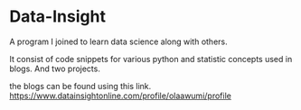 # Data-Insight
A program I joined to learn data science along with others.

It consist of code snippets for various python and statistic concepts used in blogs. 
And two projects.

the blogs can be found using this link. https://www.datainsightonline.com/profile/olaawumi/profile
